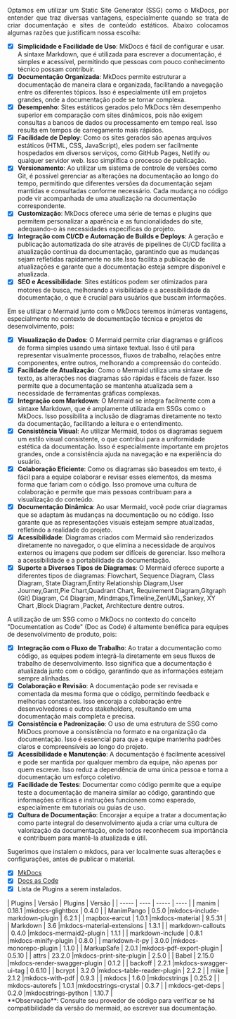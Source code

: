 <p align="justify">Optamos em utilizar um Static Site Generator (SSG) como o MkDocs, por entender que  traz diversas vantagens, especialmente quando se trata de criar documentação e sites de conteúdo estáticos. Abaixo colocamos algumas razões que justificam nossa escolha:</p>

- [x] **Simplicidade e Facilidade de Uso**: MkDocs é fácil de configurar e usar. A sintaxe Markdown, que é utilizada para escrever a documentação, é simples e acessível, permitindo que pessoas com pouco conhecimento técnico possam contribuir.
- [x] **Documentação Organizada**: MkDocs permite estruturar a documentação de maneira clara e organizada, facilitando a navegação entre os diferentes tópicos. Isso é especialmente útil em projetos grandes, onde a documentação pode se tornar complexa.
- [x] **Desempenho**: Sites estáticos gerados pelo MkDocs têm desempenho superior em comparação com sites dinâmicos, pois não exigem consultas a bancos de dados ou processamento em tempo real. Isso resulta em tempos de carregamento mais rápidos.
- [x] **Facilidade de Deploy**: Como os sites gerados são apenas arquivos estáticos (HTML, CSS, JavaScript), eles podem ser facilmente hospedados em diversos serviços, como GitHub Pages, Netlify ou qualquer servidor web. Isso simplifica o processo de publicação.
- [x] **Versionamento**: Ao utilizar um sistema de controle de versões como Git, é possível gerenciar as alterações na documentação ao longo do tempo, permitindo que diferentes versões da documentação sejam mantidas e consultadas conforme necessário. Cada mudança no código pode vir acompanhada de uma atualização na documentação correspondente.
- [x] **Customização**: MkDocs oferece uma série de temas e plugins que permitem personalizar a aparência e as funcionalidades do site, adequando-o às necessidades específicas do projeto.
- [x] **Integração com CI/CD e Automação de Builds e Deploys**: A geração e publicação automatizada do site através de pipelines de CI/CD facilita a atualização contínua da documentação, garantindo que as mudanças sejam refletidas rapidamente no site.Isso facilita a publicação de atualizações e garante que a documentação esteja sempre disponível e atualizada.
- [x] **SEO e Acessibilidade**: Sites estáticos podem ser otimizados para motores de busca, melhorando a visibilidade e a acessibilidade da documentação, o que é crucial para usuários que buscam informações.

Em se utilizar o Mermaid junto com o MkDocs teremos inúmeras vantagens, especialmente no contexto de documentação técnica e projetos de desenvolvimento, pois:

- [x] **Visualização de Dados**: O Mermaid permite criar diagramas e gráficos de forma simples usando uma sintaxe textual. Isso é útil para representar visualmente processos, fluxos de trabalho, relações entre componentes, entre outros, melhorando a compreensão do conteúdo.
- [x] **Facilidade de Atualização**: Como o Mermaid utiliza uma sintaxe de texto, as alterações nos diagramas são rápidas e fáceis de fazer. Isso permite que a documentação se mantenha atualizada sem a necessidade de ferramentas gráficas complexas.
- [x] **Integração com Markdown**: O Mermaid se integra facilmente com a sintaxe Markdown, que é amplamente utilizada em SSGs como o MkDocs. Isso possibilita a inclusão de diagramas diretamente no texto da documentação, facilitando a leitura e o entendimento.
- [x] **Consistência Visual**: Ao utilizar Mermaid, todos os diagramas seguem um estilo visual consistente, o que contribui para a uniformidade estética da documentação. Isso é especialmente importante em projetos grandes, onde a consistência ajuda na navegação e na experiência do usuário.
- [x] **Colaboração Eficiente**: Como os diagramas são baseados em texto, é fácil para a equipe colaborar e revisar esses elementos, da mesma forma que fariam com o código. Isso promove uma cultura de colaboração e permite que mais pessoas contribuam para a visualização do conteúdo.
- [x] **Documentação Dinâmica**: Ao usar Mermaid, você pode criar diagramas que se adaptam às mudanças na documentação ou no código. Isso garante que as representações visuais estejam sempre atualizadas, refletindo a realidade do projeto.
- [x] **Acessibilidade**: Diagramas criados com Mermaid são renderizados diretamente no navegador, o que elimina a necessidade de arquivos externos ou imagens que podem ser difíceis de gerenciar. Isso melhora a acessibilidade e a portabilidade da documentação.
- [x] **Suporte a Diversos Tipos de Diagramas**: O Mermaid oferece suporte a diferentes tipos de diagramas: Flowchart, Sequence Diagram, Class Diagram, State Diagram,Entity Relationship Diagram,User Journey,Gantt,Pie Chart,Quadrant Chart, Requirement Diagram,Gitgraph (Git) Diagram, C4 Diagram, Mindmaps,Timeline,ZenUML,Sankey, XY Chart ,Block Diagram ,Packet, Architecture dentre outros.

A utilização de um SSG como o MkDocs no contexto do conceito "Documentation as Code" (Doc as Code) é altamente benéfica para equipes de desenvolvimento de produto, pois:

- [x] **Integração com o Fluxo de Trabalho**: Ao tratar a documentação como código, as equipes podem integrá-la diretamente em seus fluxos de trabalho de desenvolvimento. Isso significa que a documentação é atualizada junto com o código, garantindo que as informações estejam sempre alinhadas.
- [x] **Colaboração e Revisão**: A documentação pode ser revisada e comentada da mesma forma que o código, permitindo feedback e melhorias constantes. Isso encoraja a colaboração entre desenvolvedores e outros stakeholders, resultando em uma documentação mais completa e precisa.
- [x] **Consistência e Padronização**: O uso de uma estrutura de SSG como MkDocs promove a consistência no formato e na organização da documentação. Isso é essencial para que a equipe mantenha padrões claros e compreensíveis ao longo do projeto.
- [x] **Acessibilidade e Manutenção**: A documentação é facilmente acessível e pode ser mantida por qualquer membro da equipe, não apenas por quem escreve. Isso reduz a dependência de uma única pessoa e torna a documentação um esforço coletivo.
- [x] **Facilidade de Testes**: Documentar como código permite que a equipe teste a documentação de maneira similar ao código, garantindo que informações críticas e instruções funcionem como esperado, especialmente em tutoriais ou guias de uso.
- [x] **Cultura de Documentação**: Encorajar a equipe a tratar a documentação como parte integral do desenvolvimento ajuda a criar uma cultura de valorização da documentação, onde todos reconhecem sua importância e contribuem para mantê-la atualizada e útil.

Sugerimos que instalem o mkdocs, para ver localmente suas alterações e configurações, antes de publicar o material.

- [x] [MkDocs](https://www.mkdocs.org/)
- [x] [Docs as Code](https://www.writethedocs.org/guide/docs-as-code/)
- [x] Lista de Plugins a serem instalados.
<div class="mdx-columns2" markdown>
| Plugins                           | Versão       | Plugins                           | Versão       |
| -----                             | ----         | -----                             | ----         |
| manim                             |       0.18.1 |mkdocs-glightbox                   |       0.4.0  | 
| ManimPango                        |       0.5.0  |mkdocs-include-markdown-plugin     |       6.2.1  |
| mapbox-earcut                     |       1.0.1  |mkdocs-material                    |       9.5.31 |
| Markdown                          |       3.6    |mkdocs-material-extensions         |       1.3.1  |
| markdown-callouts                 |       0.4.0  |mkdocs-mermaid2-plugin             |       1.1.1  |
| markdown-include                  |       0.8.1  |mkdocs-minify-plugin               |       0.8.0  |
| markdown-it-py                    |       3.0.0  |mkdocs-monorepo-plugin             |       1.1.0  |
| MarkupSafe                        |       2.0.1  |mkdocs-pdf-export-plugin           |       0.5.10 |
| attrs                             |       23.2.0 |mkdocs-print-site-plugin           |       2.5.0  |
| Babel                             |       2.15.0 |mkdocs-render-swagger-plugin       |       0.1.2  |
| backoff                           |       2.2.1  |mkdocs-swagger-ui-tag              |       0.6.10 |
| bcrypt                            |       3.2.0  |mkdocs-table-reader-plugin         |       2.2.2  |
| mike                              |       2.1.2  |mkdocs-with-pdf                    |       0.9.3  |
| mkdocs                            |       1.6.0  |mkdocstrings                       |       0.25.2 |
| mkdocs-autorefs                   |       1.0.1  |mkdocstrings-crystal               |       0.3.7  |
| mkdocs-get-deps                   |       0.2.0  |mkdocstrings-python                |       1.10.7 |
</div>
**Observação**: Consulte seu provedor de código para verificar se há compatibilidade da versão do mermaid, ao escrever sua documentação.
